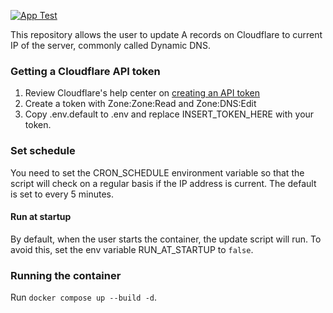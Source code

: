 [![App Test](https://github.com/pathofleastresistor/cf-ddns/actions/workflows/python-app.yml/badge.svg)](https://github.com/pathofleastresistor/cf-ddns/actions/workflows/python-app.yml)

This repository allows the user to update A records on Cloudflare to current IP of the server, commonly called Dynamic DNS.

### Getting a Cloudflare API token
1. Review Cloudflare's help center on [creating an API token](https://developers.cloudflare.com/fundamentals/api/get-started/create-token/)
2. Create a token with Zone:Zone:Read and Zone:DNS:Edit
3. Copy .env.default to .env and replace INSERT_TOKEN_HERE with your token.

### Set schedule
You need to set the CRON_SCHEDULE environment variable so that the script will check on a regular basis if the IP address is current. The default is set to every 5 minutes.

#### Run at startup
By default, when the user starts the container, the update script will run. To avoid this, set the env variable RUN_AT_STARTUP to `false`.


### Running the container
Run `docker compose up --build -d`.
